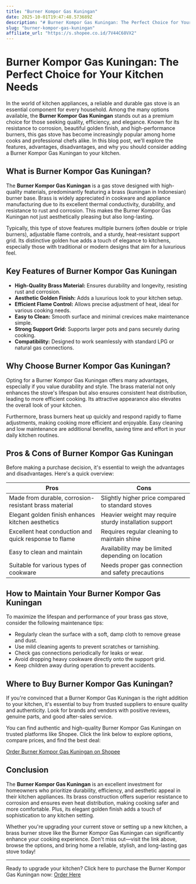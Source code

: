 ```yaml
---
title: "Burner Kompor Gas Kuningan"
date: 2025-10-01T19:47:48.573689Z
description: "# Burner Kompor Gas Kuningan: The Perfect Choice for Your Kitchen Needs..."
slug: "burner-kompor-gas-kuningan"
affiliate_url: "https://s.shopee.co.id/7V44C68VX2"
---
```

# Burner Kompor Gas Kuningan: The Perfect Choice for Your Kitchen Needs

In the world of kitchen appliances, a reliable and durable gas stove is an essential component for every household. Among the many options available, the **Burner Kompor Gas Kuningan** stands out as a premium choice for those seeking quality, efficiency, and elegance. Known for its resistance to corrosion, beautiful golden finish, and high-performance burners, this gas stove has become increasingly popular among home cooks and professional chefs alike. In this blog post, we'll explore the features, advantages, disadvantages, and why you should consider adding a Burner Kompor Gas Kuningan to your kitchen.

## What is Burner Kompor Gas Kuningan?

The **Burner Kompor Gas Kuningan** is a gas stove designed with high-quality materials, predominantly featuring a brass (kuningan in Indonesian) burner base. Brass is widely appreciated in cookware and appliance manufacturing due to its excellent thermal conductivity, durability, and resistance to rust and corrosion. This makes the Burner Kompor Gas Kuningan not just aesthetically pleasing but also long-lasting.

Typically, this type of stove features multiple burners (often double or triple burners), adjustable flame controls, and a sturdy, heat-resistant support grid. Its distinctive golden hue adds a touch of elegance to kitchens, especially those with traditional or modern designs that aim for a luxurious feel.

## Key Features of Burner Kompor Gas Kuningan

- **High-Quality Brass Material:** Ensures durability and longevity, resisting rust and corrosion.
- **Aesthetic Golden Finish:** Adds a luxurious look to your kitchen setup.
- **Efficient Flame Control:** Allows precise adjustment of heat, ideal for various cooking needs.
- **Easy to Clean:** Smooth surface and minimal crevices make maintenance simple.
- **Strong Support Grid:** Supports larger pots and pans securely during cooking.
- **Compatibility:** Designed to work seamlessly with standard LPG or natural gas connections.

## Why Choose Burner Kompor Gas Kuningan?

Opting for a Burner Kompor Gas Kuningan offers many advantages, especially if you value durability and style. The brass material not only enhances the stove's lifespan but also ensures consistent heat distribution, leading to more efficient cooking. Its attractive appearance also elevates the overall look of your kitchen.

Furthermore, brass burners heat up quickly and respond rapidly to flame adjustments, making cooking more efficient and enjoyable. Easy cleaning and low maintenance are additional benefits, saving time and effort in your daily kitchen routines.

## Pros & Cons of Burner Kompor Gas Kuningan

Before making a purchase decision, it's essential to weigh the advantages and disadvantages. Here's a quick overview:

| Pros                                                     | Cons                                                    |
|----------------------------------------------------------|----------------------------------------------------------|
| Made from durable, corrosion-resistant brass material | Slightly higher price compared to standard stoves      |
| Elegant golden finish enhances kitchen aesthetics     | Heavier weight may require sturdy installation support|
| Excellent heat conduction and quick response to flame  | Requires regular cleaning to maintain shine           |
| Easy to clean and maintain                              | Availability may be limited depending on location     |
| Suitable for various types of cookware                   | Needs proper gas connection and safety precautions    |

## How to Maintain Your Burner Kompor Gas Kuningan

To maximize the lifespan and performance of your brass gas stove, consider the following maintenance tips:

- Regularly clean the surface with a soft, damp cloth to remove grease and dust.
- Use mild cleaning agents to prevent scratches or tarnishing.
- Check gas connections periodically for leaks or wear.
- Avoid dropping heavy cookware directly onto the support grid.
- Keep children away during operation to prevent accidents.

## Where to Buy Burner Kompor Gas Kuningan?

If you're convinced that a Burner Kompor Gas Kuningan is the right addition to your kitchen, it's essential to buy from trusted suppliers to ensure quality and authenticity. Look for brands and vendors with positive reviews, genuine parts, and good after-sales service.

You can find authentic and high-quality Burner Kompor Gas Kuningan on trusted platforms like Shopee. Click the link below to explore options, compare prices, and find the best deal:

[Order Burner Kompor Gas Kuningan on Shopee](https://s.shopee.co.id/7V44C68VX2)

## Conclusion

The **Burner Kompor Gas Kuningan** is an excellent investment for homeowners who prioritize durability, efficiency, and aesthetic appeal in their kitchen appliances. Its brass construction offers superior resistance to corrosion and ensures even heat distribution, making cooking safer and more comfortable. Plus, its elegant golden finish adds a touch of sophistication to any kitchen setting.

Whether you're upgrading your current stove or setting up a new kitchen, a brass burner stove like the Burner Kompor Gas Kuningan can significantly enhance your cooking experience. Don't miss out—visit the link above, browse the options, and bring home a reliable, stylish, and long-lasting gas stove today!

---

Ready to upgrade your kitchen? Click here to purchase the Burner Kompor Gas Kuningan now: [Order Here](https://s.shopee.co.id/7V44C68VX2)
